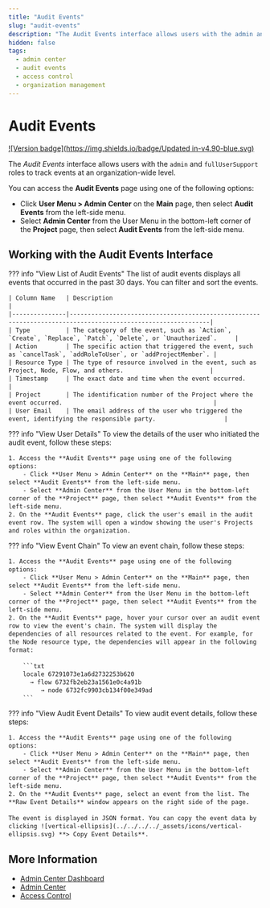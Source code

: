 ```yaml
---
title: "Audit Events"
slug: "audit-events"
description: "The Audit Events interface allows users with the admin and fullSupportUser roles to track events at an organization-wide level."
hidden: false
tags:
  - admin center
  - audit events
  - access control
  - organization management
---
```


# Audit Events

[![Version badge](https://img.shields.io/badge/Updated in-v4.90-blue.svg)](../../../../release-notes/4.90.md)

The _Audit Events_ interface allows users with the `admin` and `fullUserSupport` roles to track events at an organization-wide level.

You can access the **Audit Events** page using one of the following options:

- Click **User Menu > Admin Center** on the **Main** page, then select **Audit Events** from the left-side menu.
- Select **Admin Center** from the User Menu in the bottom-left corner of the **Project** page, then select **Audit Events** from the left-side menu.

## Working with the Audit Events Interface

??? info "View List of Audit Events"
    The list of audit events displays all events that occurred in the past 30 days. You can filter and sort the events.
   
    | Column Name   | Description                                                                                                 |
    |---------------|-------------------------------------------------------------------------------------------------------------|
    | Type          | The category of the event, such as `Action`, `Create`, `Replace`, `Patch`, `Delete`, or `Unauthorized`.     |
    | Action        | The specific action that triggered the event, such as `cancelTask`, `addRoleToUser`, or `addProjectMember`. |
    | Resource Type | The type of resource involved in the event, such as Project, Node, Flow, and others.                        |
    | Timestamp     | The exact date and time when the event occurred.                                                            |
    | Project       | The identification number of the Project where the event occurred.                                          |
    | User Email    | The email address of the user who triggered the event, identifying the responsible party.                   |

??? info "View User Details"
    To view the details of the user who initiated the audit event, follow these steps:

    1. Access the **Audit Events** page using one of the following options:
        - Click **User Menu > Admin Center** on the **Main** page, then select **Audit Events** from the left-side menu.
        - Select **Admin Center** from the User Menu in the bottom-left corner of the **Project** page, then select **Audit Events** from the left-side menu.
    2. On the **Audit Events** page, click the user's email in the audit event row. The system will open a window showing the user's Projects and roles within the organization.

??? info "View Event Chain"
    To view an event chain, follow these steps:

    1. Access the **Audit Events** page using one of the following options:
        - Click **User Menu > Admin Center** on the **Main** page, then select **Audit Events** from the left-side menu.
        - Select **Admin Center** from the User Menu in the bottom-left corner of the **Project** page, then select **Audit Events** from the left-side menu.
    2. On the **Audit Events** page, hover your cursor over an audit event row to view the event's chain. The system will display the dependencies of all resources related to the event. For example, for the Node resource type, the dependencies will appear in the following format:
    
        ```txt
        locale 67291073e1a6d2732253b620
          → flow 6732fb2eb23a1561e0c4a91b
             → node 6732fc9903cb134f00e349ad
        ```
   
??? info "View Audit Event Details"
    To view audit event details, follow these steps:

    1. Access the **Audit Events** page using one of the following options:
        - Click **User Menu > Admin Center** on the **Main** page, then select **Audit Events** from the left-side menu.
        - Select **Admin Center** from the User Menu in the bottom-left corner of the **Project** page, then select **Audit Events** from the left-side menu.
    2. On the **Audit Events** page, select an event from the list. The **Raw Event Details** window appears on the right side of the page.

    The event is displayed in JSON format. You can copy the event data by clicking ![vertical-ellipsis](../../../../_assets/icons/vertical-ellipsis.svg) **> Copy Event Details**.

## More Information

- [Admin Center Dashboard](dashboard.md)
- [Admin Center](overview.md)
- [Access Control](access-control.md)